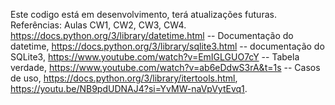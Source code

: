 Este codigo está em desenvolvimento, terá atualizações futuras.
Referências:
    Aulas CW1, CW2, CW3, CW4.
    https://docs.python.org/3/library/datetime.html -- Documentação do datetime,
    https://docs.python.org/3/library/sqlite3.html -- documentação do SQLite3,
    https://www.youtube.com/watch?v=EmIGLGUO7cY -- Tabela verdade,
    https://www.youtube.com/watch?v=ab6eDdwS3rA&t=1s -- Casos de uso,
    https://docs.python.org/3/library/itertools.html,
    https://youtu.be/NB9pdUDNAJ4?si=YvMW-naVpVytEvq1.